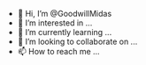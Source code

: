 - 👋 Hi, I’m @GoodwillMidas
- 👀 I’m interested in ...
- 🌱 I’m currently learning ...
- 💞️ I’m looking to collaborate on ...
- 📫 How to reach me ...

<!---
GoodwillMidas/GoodwillMidas is a ✨ special ✨ repository because its `README.md` (this file) appears on your GitHub profile.
You can click the Preview link to take a look at your changes.
--->
